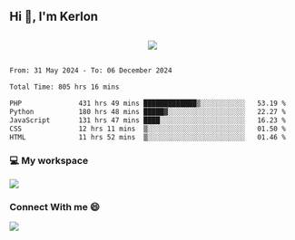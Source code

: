 ## Hi 👋, I'm Kerlon

<p align="center" style="margin: 30px;">
 
 <img src="https://skillicons.dev/icons?i=html,css,bootstrap,js,nodejs,jquery,python,flask,php,mysql,lua,sqlite,firebase">


</p>
<!--START_SECTION:waka-->

```txt
From: 31 May 2024 - To: 06 December 2024

Total Time: 805 hrs 16 mins

PHP              431 hrs 49 mins █████████████▒░░░░░░░░░░░   53.19 %
Python           180 hrs 48 mins █████▓░░░░░░░░░░░░░░░░░░░   22.27 %
JavaScript       131 hrs 47 mins ████░░░░░░░░░░░░░░░░░░░░░   16.23 %
CSS              12 hrs 11 mins  ▒░░░░░░░░░░░░░░░░░░░░░░░░   01.50 %
HTML             11 hrs 52 mins  ▒░░░░░░░░░░░░░░░░░░░░░░░░   01.46 %
```

<!--END_SECTION:waka-->


<p align="center">
 <h3>💻 My workspace</h3>
    <img src="https://skillicons.dev/icons?i=mint" />
</p>

<p align="center">
 <h3>Connect With me 😄</h3> 
    <a href="https://www.linkedin.com/in/kerlon-fernandes"><img src="https://skillicons.dev/icons?i=linkedin" />
  </a>
</p>



